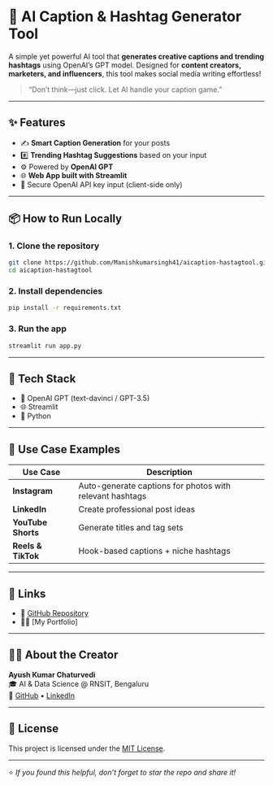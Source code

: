 # 📝 AI Caption & Hashtag Generator Tool

A simple yet powerful AI tool that **generates creative captions and trending hashtags** using OpenAI’s GPT model. Designed for **content creators, marketers, and influencers**, this tool makes social media writing effortless!

> “Don’t think—just click. Let AI handle your caption game.”

---

## ✨ Features

- ✍️ **Smart Caption Generation** for your posts  
- #️⃣ **Trending Hashtag Suggestions** based on your input  
- ⚙️ Powered by **OpenAI GPT**  
- 🌐 **Web App built with Streamlit**  
- 🔐 Secure OpenAI API key input (client-side only)

---

## 📦 How to Run Locally

### 1. Clone the repository

```bash
git clone https://github.com/Manishkumarsingh41/aicaption-hastagtool.git
cd aicaption-hastagtool
```

### 2. Install dependencies

```bash
pip install -r requirements.txt
```

### 3. Run the app

```bash
streamlit run app.py
```

---

## 🧠 Tech Stack

- 🧠 OpenAI GPT (text-davinci / GPT-3.5)
- 🌐 Streamlit
- 🐍 Python

---

## 📸 Use Case Examples

| Use Case | Description |
|----------|-------------|
| **Instagram** | Auto-generate captions for photos with relevant hashtags |
| **LinkedIn** | Create professional post ideas |
| **YouTube Shorts** | Generate titles and tag sets |
| **Reels & TikTok** | Hook-based captions + niche hashtags |

---

## 🔗 Links

- 📂 [GitHub Repository](https://github.com/chatur446/Ai-caption-Generator)
- 🧑‍💻 [My Portfolio]

---

## 🙋‍♂️ About the Creator

**Ayush Kumar Chaturvedi**  
🎓 AI & Data Science @ RNSIT, Bengaluru  
🔗 [GitHub](https://github.com/chatur446) • [LinkedIn](http://www.linkedin.com/in/ayush-chaturvedi73)

---

## 📜 License

This project is licensed under the [MIT License](LICENSE).

---

⭐ _If you found this helpful, don’t forget to star the repo and share it!_
